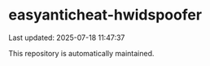 # easyanticheat-hwidspoofer

Last updated: 2025-07-18 11:47:37

This repository is automatically maintained.
